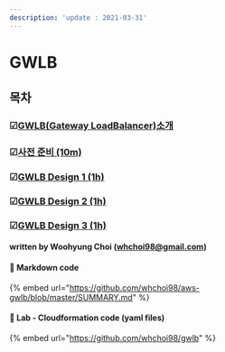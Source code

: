 ```yaml
---
description: 'update : 2021-03-31'
---
```


# GWLB

## 목차 

### ☑[GWLB\(Gateway LoadBalancer\)소개](gwlb-overview.md)

### ☑[사전 준비 \(10m\)](prepare.md)

### ☑[GWLB Design 1 \(1h\)](gwlb-design1.md)

### ☑[GWLB Design 2 \(1h\)](gwlb-design2.md)

### ☑[GWLB Design 3 \(1h\)](gwlb-design3.md)



#### written by Woohyung Choi \(whchoi98@gmail.com\)

#### 📔 Markdown code

{% embed url="https://github.com/whchoi98/aws-gwlb/blob/master/SUMMARY.md" %}

####  📔 Lab - Cloudformation code \(yaml files\)

{% embed url="https://github.com/whchoi98/gwlb" %}







